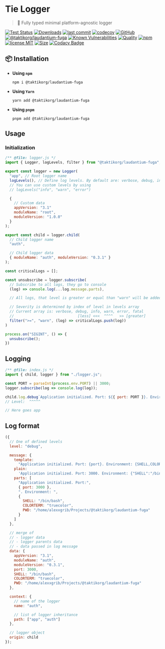 # Tie Logger

> 👔 Fully typed minimal platform-agnostic logger

[![Test Status](https://github.com/taktikorg/laudantium-fuga/actions/workflows/test.yml/badge.svg)](https://github.com/taktikorg/laudantium-fuga)
[![Downloads](https://img.shields.io/npm/dt/@taktikorg/laudantium-fuga.svg)](https://npmjs.com/package/@taktikorg/laudantium-fuga)
[![last commit](https://img.shields.io/github/last-commit/AlexXanderGrib/@taktikorg/laudantium-fuga.svg)](https://github.com/taktikorg/laudantium-fuga)
[![codecov](https://img.shields.io/codecov/c/github/AlexXanderGrib/@taktikorg/laudantium-fuga/main.svg)](https://codecov.io/gh/AlexXanderGrib/@taktikorg/laudantium-fuga)
[![GitHub](https://img.shields.io/github/stars/AlexXanderGrib/@taktikorg/laudantium-fuga.svg)](https://github.com/taktikorg/laudantium-fuga)
[![@taktikorg/laudantium-fuga](https://snyk.io/advisor/npm-package/@taktikorg/laudantium-fuga/badge.svg)](https://snyk.io/advisor/npm-package/@taktikorg/laudantium-fuga)
[![Known Vulnerabilities](https://snyk.io/test/npm/@taktikorg/laudantium-fuga/badge.svg)](https://snyk.io/test/npm/@taktikorg/laudantium-fuga)
[![Quality](https://img.shields.io/npms-io/quality-score/@taktikorg/laudantium-fuga.svg?label=quality%20%28npms.io%29&)](https://npms.io/search?q=@taktikorg/laudantium-fuga)
[![npm](https://img.shields.io/npm/v/@taktikorg/laudantium-fuga.svg)](https://npmjs.com/package/@taktikorg/laudantium-fuga)
[![license MIT](https://img.shields.io/npm/l/@taktikorg/laudantium-fuga.svg)](https://github.com/taktikorg/laudantium-fuga/blob/main/LICENSE.txt)
[![Size](https://img.shields.io/bundlephobia/minzip/@taktikorg/laudantium-fuga)](https://bundlephobia.com/package/@taktikorg/laudantium-fuga)
[![Codacy Badge](https://app.codacy.com/project/badge/Grade/c32597c51ac540b08a2474575ae25cbb)](https://www.codacy.com/gh/AlexXanderGrib/@taktikorg/laudantium-fuga/dashboard?utm_source=github.com&utm_medium=referral&utm_content=AlexXanderGrib/@taktikorg/laudantium-fuga&utm_campaign=Badge_Grade)

## 📦 Installation

- **Using `npm`**
  ```shell
  npm i @taktikorg/laudantium-fuga
  ```
- **Using `Yarn`**
  ```shell
  yarn add @taktikorg/laudantium-fuga
  ```
- **Using `pnpm`**
  ```shell
  pnpm add @taktikorg/laudantium-fuga
  ```

## Usage

### Initialization

```javascript
/** @file: logger.js */
import { Logger, logLevels, filter } from "@taktikorg/laudantium-fuga";

export const logger = new Logger(
  "app", // Root logger name
  logLevels(), // Define log levels. By default are: verbose, debug, info, warn, error, fatal
  // You can use custom levels by using
  // logLevels("info", "warn", "error")

  {
    // Custom data
    appVersion: "3.1"
    moduleName: "root",
    moduleVersion: "1.0.0"
  }
);

export const child = logger.child(
  // Child logger name
  "auth",

  // Child logger data
  { moduleName: "auth", moduleVersion: "0.3.1" }
);

const criticalLogs = [];

const unsubscribe = logger.subscribe(
  // Subscribe to all logs, they go to console
  (log) => console.log(...log.message.parts),

  // All logs, that level is greater or equal than "warn" will be added to critical logs

  // Severity is determined by index of level in levels array
  // Current array is: verbose, debug, info, warn, error, fatal
  //                             [less] <<<  ^^^^   >> [greater]
  filter(">=", "warn", (log) => criticalLogs.push(log))
)

process.on("SIGINT", () => {
  unsubscribe();
})
```

## Logging

```javascript
/** @file: index.js */
import { child, logger } from "./logger.js";

const PORT = parseInt(process.env.PORT) || 3000;
logger.subscribe(log => console.log(log));

child.log.debug`Application initialized. Port: ${{ port: PORT }}. Environment: ${{process.env}}`;
// Level:  ^^^^^

// Here goes app
```

## Log format

```javascript
({
  // One of defined levels
  level: "debug",

  message: {
    template:
      "Application initialized. Port: {port}. Environment: {SHELL,COLORTERM,PWD}",
    plain:
      'Application initialized. Port: 3000. Environment: {"SHELL":"/bin/bash","COLORTERM":"truecolor","PWD":"/home/alexxgrib/Projects/@taktikorg/laudantium-fuga"}',
    parts: [
      "Application initialized. Port:",
      { port: 3000 },
      ". Environment: ",
      {
        SHELL: "/bin/bash",
        COLORTERM: "truecolor",
        PWD: "/home/alexxgrib/Projects/@taktikorg/laudantium-fuga"
      }
    ]
  },

  // merge of
  // - logger data
  // - logger parents data
  // - data passed in log message
  data: {
    appVersion: "3.1",
    moduleName: "auth",
    moduleVersion: "0.3.1",
    port: 3000,
    SHELL: "/bin/bash",
    COLORTERM: "truecolor",
    PWD: "/home/alexxgrib/Projects/@taktikorg/laudantium-fuga"
  },

  context: {
    // name of the logger
    name: "auth",

    // list of logger inheritance
    path: ["app", "auth"]
  },

  // logger object
  origin: child
});
```
